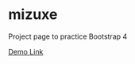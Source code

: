 # mizuxe

Project page to practice Bootstrap 4

[Demo Link](https://george-apazidis.github.io/mizuxe/)
